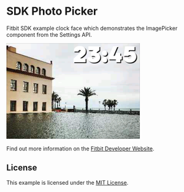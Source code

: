 # SDK Photo Picker

Fitbit SDK example clock face which demonstrates the ImagePicker component from
the Settings API.

![Screenshot](screenshot.png)

Find out more information on the
[Fitbit Developer Website](https://dev.fitbit.com).

## License

This example is licensed under the [MIT License](./LICENSE).